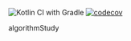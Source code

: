 ![Kotlin CI with Gradle](https://github.com/sinna94/algorithmStudy/workflows/Kotlin%20CI%20with%20Gradle/badge.svg)
[![codecov](https://codecov.io/gh/sinna94/algorithmStudy/branch/master/graph/badge.svg?token=EMVVVOZ6CD)](undefined)

algorithmStudy

